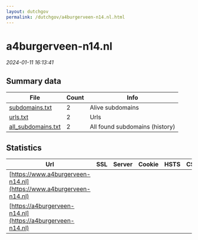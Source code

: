 ```yaml
---
layout: dutchgov
permalink: /dutchgov/a4burgerveen-n14.nl.html
---
```



# a4burgerveen-n14.nl
*2024-01-11 16:13:41*
## Summary data


| File       | Count | Info |
|------------|-------|------|
|[subdomains.txt](/data/a4burgerveen-n14.nl/subdomains.txt)|2|Alive subdomains|
|[urls.txt](/data/a4burgerveen-n14.nl/urls.txt)|2|Urls|
|[all_subdomains.txt](/data/a4burgerveen-n14.nl/all_subdomains.txt)|2|All found subdomains (history)|


## Statistics


| Url | SSL | Server | Cookie | HSTS | CSP | XFO | XXP | RP | Tech |Title |
|------------|-------|------|------|------|------|------|------|------|------|------|
|[https://www.a4burgerveen-n14.nl](https://www.a4burgerveen-n14.nl)| || | | | | | :white_check_mark: ||Document Moved|
|[https://a4burgerveen-n14.nl](https://a4burgerveen-n14.nl)| || | | | | | :white_check_mark: ||Document Moved|